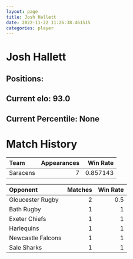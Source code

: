 ```yaml
---  
layout: page  
title: Josh Hallett  
date: 2022-11-22 11:26:38.461515  
categories: player  
---
```

# Josh Hallett

## Positions: 

## Current elo: 93.0

## Current Percentile: None

# Match History


| Team     |   Appearances |   Win Rate |
|:---------|--------------:|-----------:|
| Saracens |             7 |   0.857143 |

| Opponent          |   Matches |   Win Rate |
|:------------------|----------:|-----------:|
| Gloucester Rugby  |         2 |        0.5 |
| Bath Rugby        |         1 |        1   |
| Exeter Chiefs     |         1 |        1   |
| Harlequins        |         1 |        1   |
| Newcastle Falcons |         1 |        1   |
| Sale Sharks       |         1 |        1   |